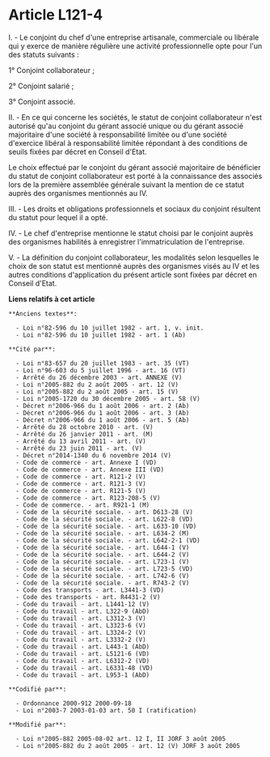 # Article L121-4

I. - Le conjoint du chef d'une entreprise artisanale, commerciale ou libérale qui y exerce de manière régulière une activité
professionnelle opte pour l'un des statuts suivants :

1° Conjoint collaborateur ;

2° Conjoint salarié ;

3° Conjoint associé.

II. - En ce qui concerne les sociétés, le statut de conjoint collaborateur n'est autorisé qu'au conjoint du gérant associé
unique ou du gérant associé majoritaire d'une société à responsabilité limitée ou d'une société d'exercice libéral à
responsabilité limitée répondant à des conditions de seuils fixées par décret en Conseil d'Etat.

Le choix effectué par le conjoint du gérant associé majoritaire de bénéficier du statut de conjoint collaborateur est porté à
la connaissance des associés lors de la première assemblée générale suivant la mention de ce statut auprès des organismes
mentionnés au IV.

III. - Les droits et obligations professionnels et sociaux du conjoint résultent du statut pour lequel il a opté.

IV. - Le chef d'entreprise mentionne le statut choisi par le conjoint auprès des organismes habilités à enregistrer
l'immatriculation de l'entreprise.

V. - La définition du conjoint collaborateur, les modalités selon lesquelles le choix de son statut est mentionné auprès des
organismes visés au IV et les autres conditions d'application du présent article sont fixées par décret en Conseil d'Etat.

**Liens relatifs à cet article**

	**Anciens textes**:

	  - Loi n°82-596 du 10 juillet 1982 - art. 1, v. init.
	  - Loi n°82-596 du 10 juillet 1982 - art. 1 (Ab)

	**Cité par**:

	  - Loi n°83-657 du 20 juillet 1983 - art. 35 (VT)
	  - Loi n°96-603 du 5 juillet 1996 - art. 16 (VT)
	  - Arrêté du 26 décembre 2003 - art. ANNEXE (V)
	  - Loi n°2005-882 du 2 août 2005 - art. 12 (V)
	  - Loi n°2005-882 du 2 août 2005 - art. 15 (V)
	  - Loi n°2005-1720 du 30 décembre 2005 - art. 58 (V)
	  - Décret n°2006-966 du 1 août 2006 - art. 2 (Ab)
	  - Décret n°2006-966 du 1 août 2006 - art. 3 (Ab)
	  - Décret n°2006-966 du 1 août 2006 - art. 5 (Ab)
	  - Arrêté du 28 octobre 2010 - art. (V)
	  - Arrêté du 26 janvier 2011 - art. (M)
	  - Arrêté du 13 avril 2011 - art. (V)
	  - Arrêté du 23 juin 2011 - art. (V)
	  - Décret n°2014-1340 du 6 novembre 2014 (V)
	  - Code de commerce - art. Annexe I (VD)
	  - Code de commerce - art. Annexe III (VD)
	  - Code de commerce - art. R121-2 (V)
	  - Code de commerce - art. R121-3 (V)
	  - Code de commerce - art. R121-5 (V)
	  - Code de commerce - art. R123-208-5 (V)
	  - Code de commerce. - art. R921-1 (M)
	  - Code de la sécurité sociale. - art. D613-28 (V)
	  - Code de la sécurité sociale. - art. L622-8 (VD)
	  - Code de la sécurité sociale. - art. L633-10 (VD)
	  - Code de la sécurité sociale. - art. L634-2 (M)
	  - Code de la sécurité sociale. - art. L642-2-1 (VD)
	  - Code de la sécurité sociale. - art. L644-1 (V)
	  - Code de la sécurité sociale. - art. L644-2 (V)
	  - Code de la sécurité sociale. - art. L723-1 (V)
	  - Code de la sécurité sociale. - art. L723-5 (VD)
	  - Code de la sécurité sociale. - art. L742-6 (V)
	  - Code de la sécurité sociale. - art. R743-2 (V)
	  - Code des transports - art. L3441-3 (VD)
	  - Code des transports - art. R4431-2 (V)
	  - Code du travail - art. L1441-12 (V)
	  - Code du travail - art. L322-9 (AbD)
	  - Code du travail - art. L3312-3 (V)
	  - Code du travail - art. L3323-6 (V)
	  - Code du travail - art. L3324-2 (V)
	  - Code du travail - art. L3332-2 (V)
	  - Code du travail - art. L443-1 (AbD)
	  - Code du travail - art. L5121-6 (VD)
	  - Code du travail - art. L6312-2 (VD)
	  - Code du travail - art. L6331-48 (VD)
	  - Code du travail - art. L953-1 (AbD)

	**Codifié par**:

	  - Ordonnance 2000-912 2000-09-18
	  - Loi n°2003-7 2003-01-03 art. 50 I (ratification)

	**Modifié par**:

	  - Loi n°2005-882 2005-08-02 art. 12 I, II JORF 3 août 2005
	  - Loi n°2005-882 du 2 août 2005 - art. 12 (V) JORF 3 août 2005
